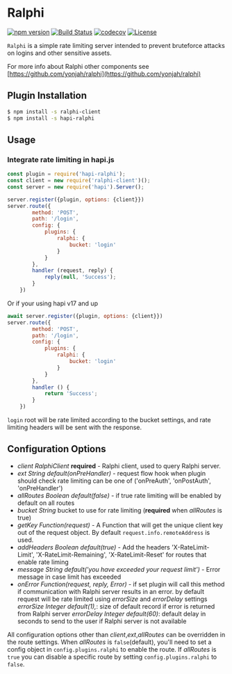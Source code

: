 # Ralphi

[![npm version](https://img.shields.io/npm/v/ralphi.svg)](https://www.npmjs.com/package/ralphi)
[![Build Status](https://travis-ci.org/yonjah/ralphi.svg?branch=master)](https://travis-ci.org/yonjah/ralphi)
[![codecov](https://codecov.io/gh/yonjah/ralphi/branch/master/graph/badge.svg)](https://codecov.io/gh/yonjah/ralphi)
[![License](https://img.shields.io/npm/l/ralphi.svg?maxAge=2592000?style=plastic)](https://github.com/yonjah/ralphi/blob/master/LICENSE)

`Ralphi` is a simple rate limiting server intended to prevent bruteforce attacks on logins and other sensitive assets.

For more info about Ralphi other components see [https://github.com/yonjah/ralphi](https://github.com/yonjah/ralphi)

## Plugin Installation

```bash
$ npm install -s ralphi-client
$ npm install -s hapi-ralphi
```

## Usage 

### Integrate rate limiting in hapi.js
```js
const plugin = require('hapi-ralphi');
const client = new require('ralphi-client')();
const server = new require('hapi').Server();

server.register({plugin, options: {client}})
server.route({
        method: 'POST',
        path: '/login',
        config: {
            plugins: {
                ralphi: {
                    bucket: 'login'
                }
            }
        },
        handler (request, reply) {
            reply(null, 'Success');
        }
    })
```

Or if your using hapi v17  and up
```js
await server.register({plugin, options: {client}})
server.route({
        method: 'POST',
        path: '/login',
        config: {
            plugins: {
                ralphi: {
                    bucket: 'login'
                }
            }
        },
        handler () {
            return 'Success';
        }
    })
```

`login` root will be rate limited according to the bucket settings, and rate limiting headers will be sent with the response.

## Configuration Options
- _client RalphiClient_ **required** - Ralphi client, used to query Ralphi server.
- _ext String default(onPreHandler)_ - request flow hook when plugin should check rate limiting can be one of ('onPreAuth', 'onPostAuth', 'onPreHandler')
- _allRoutes Boolean default(false)_ - if true rate limiting will be enabled by default on all routes
- _bucket String_ bucket to use for rate limiting (**required** when _allRoutes_ is true)
- _getKey Function(request)_ - A Function that will get the unique client key out of the request object. By default `request.info.remoteAddress` is used.
- _addHeaders Boolean default(true)_ - Add the headers 'X-RateLimit-Limit', 'X-RateLimit-Remaining', 'X-RateLimit-Reset' for routes that enable rate liming
- _message String default('you have exceeded your request limit')_ - Error message in case limit has exceeded
- _onError Function(request, reply, Error)_ - if set plugin will call this method if communication with Ralphi server results in an error. by default request will be rate limited using _errorSize_ and _errorDelay_ settings
_errorSize Integer default(1),_: size of default record if error is returned from Ralphi server
_errorDelay Integer default(60)_: default delay in seconds to send to the user if Ralphi server is not available

All configuration options other than _client_,_ext_,_allRoutes_ can be overridden in the route settings. When _allRoutes_ is `false`(default), you'll need to set a config object in `config.plugins.ralphi` to enable the route. If _allRoutes_ is  `true` you can disable a specific route by setting `config.plugins.ralphi` to `false`.
